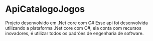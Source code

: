 # ApiCatalogoJogos
Projeto desenvolvido em .Net core com C#
Esse api foi desenvolvida utilizando a plataforma .Net core com C#, ela conta com recursos inovadores, é utilizar todos os padrões de engenharia de software.
